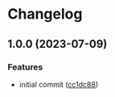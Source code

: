 # Changelog

## 1.0.0 (2023-07-09)


### Features

* initial commit ([cc1dc88](https://github.com/infodusha/webenv/commit/cc1dc882ada28cf0160891772eaf44df5d8df5d2))
